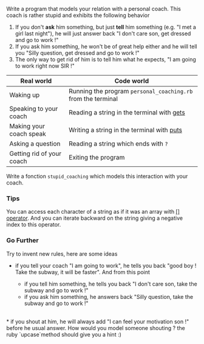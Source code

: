 Write a program that models your relation with a personal coach. This coach is rather stupid and exhibits the following behavior

1. If you don't **ask** him something, but just **tell** him something (e.g. "I met a girl last night"), he will just answer back "I don't care son, get dressed and go to work !"
2. If you ask him something, he won't be of great help either and he will tell you "Silly question, get dressed and go to work !"
3. The only way to get rid of him is to tell him what he expects, "I am going to work right now SIR !"

<table class="table">
<thead>
<tr>
<th>Real world</th>
<th>Code world</th>
</tr>
</thead>
<tbody>
<tr><td>Waking up </td><td>Running the program <code>personal_coaching.rb</code> from the terminal</td></tr>
<tr><td>Speaking to your coach</td><td>Reading a string in the terminal with <a href="http://www.ruby-doc.org/docs/Tutorial/part_02/user_input.html" target="_blank">gets</a></td></tr>
<tr><td>Making your coach speak</td><td>Writing a string in the terminal with <a href="http://www.ruby-doc.org/core-2.0.0/IO.html#method-i-puts" target="_blank">puts</a></td></tr>
<tr><td>Asking a question</td><td>Reading a string which ends with <code>?</code></td></tr>
<tr><td>Getting rid of your coach</td><td>Exiting the program</code></td></tr>
</tbody>
</table>

Write a fonction `stupid_coaching` which models this interaction with your coach.

### Tips 
You can access each character of a string as if it was an array with [[] operator](http://ruby-doc.org/core-2.0.0/String.html#method-i-5B-5D). And you can iterate backward on the string giving a negative index to this operator.

### Go Further 
Try to invent new rules, here are some ideas 

* if you tell your coach "I am going to work", he tells you back "good boy ! Take the subway, it will be faster". And from this point

  * if you tell him something, he tells you back "I don't care son, take the subway and go to work !"
  * if you ask him something, he answers back "Silly question, take the subway and go to work !"

<br/>
* if you shout at him, he will always add "I can feel your motivation son !" before he usual answer. How would you model someone shouting ? the ruby `upcase`method should give you a hint :)
